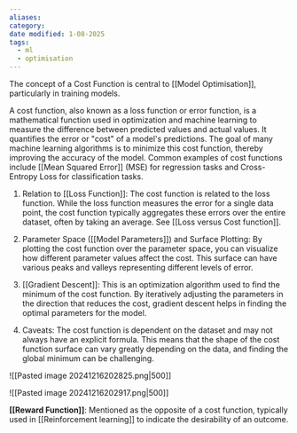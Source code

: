 ```yaml
---
aliases: 
category: 
date modified: 1-08-2025
tags:
  - ml
  - optimisation
---
```

The concept of a Cost Function is central to [[Model Optimisation]], particularly in training models.

A cost function, also known as a loss function or error function, is a mathematical function used in optimization and machine learning to measure the difference between predicted values and actual values. It quantifies the error or "cost" of a model's predictions. The goal of many machine learning algorithms is to minimize this cost function, thereby improving the accuracy of the model. Common examples of cost functions include [[Mean Squared Error]] (MSE) for regression tasks and Cross-Entropy Loss for classification tasks.

1. Relation to [[Loss Function]]: The cost function is related to the loss function. While the loss function measures the error for a single data point, the cost function typically aggregates these errors over the entire dataset, often by taking an average. See [[Loss versus Cost function]].

3. Parameter Space ([[Model Parameters]]) and Surface Plotting: By plotting the cost function over the parameter space, you can visualize how different parameter values affect the cost. This surface can have various peaks and valleys representing different levels of error.

4. [[Gradient Descent]]: This is an optimization algorithm used to find the minimum of the cost function. By iteratively adjusting the parameters in the direction that reduces the cost, gradient descent helps in finding the optimal parameters for the model.

5. Caveats: The cost function is dependent on the dataset and may not always have an explicit formula. This means that the shape of the cost function surface can vary greatly depending on the data, and finding the global minimum can be challenging.



![[Pasted image 20241216202825.png|500]]

![[Pasted image 20241216202917.png|500]]


**[[Reward Function]]**: Mentioned as the opposite of a cost function, typically used in [[Reinforcement learning]] to indicate the desirability of an outcome.